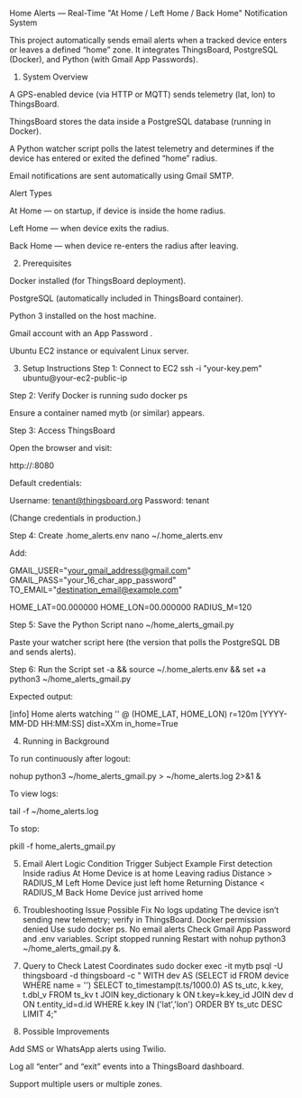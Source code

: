 Home Alerts — Real-Time "At Home / Left Home / Back Home" Notification System

This project automatically sends email alerts when a tracked device enters or leaves a defined “home” zone.
It integrates ThingsBoard, PostgreSQL (Docker), and Python (with Gmail App Passwords).

1. System Overview

A GPS-enabled device (via HTTP or MQTT) sends telemetry (lat, lon) to ThingsBoard.

ThingsBoard stores the data inside a PostgreSQL database (running in Docker).

A Python watcher script polls the latest telemetry and determines if the device has entered or exited the defined “home” radius.

Email notifications are sent automatically using Gmail SMTP.

Alert Types

At Home — on startup, if device is inside the home radius.

Left Home — when device exits the radius.

Back Home — when device re-enters the radius after leaving.

2. Prerequisites

Docker installed (for ThingsBoard deployment).

PostgreSQL (automatically included in ThingsBoard container).

Python 3 installed on the host machine.

Gmail account with an App Password
.

Ubuntu EC2 instance or equivalent Linux server.

3. Setup Instructions
Step 1: Connect to EC2
ssh -i "your-key.pem" ubuntu@your-ec2-public-ip

Step 2: Verify Docker is running
sudo docker ps


Ensure a container named mytb (or similar) appears.

Step 3: Access ThingsBoard

Open the browser and visit:

http://<your-ec2-public-ip>:8080


Default credentials:

Username: tenant@thingsboard.org
Password: tenant


(Change credentials in production.)

Step 4: Create .home_alerts.env
nano ~/.home_alerts.env


Add:

GMAIL_USER="your_gmail_address@gmail.com"
GMAIL_PASS="your_16_char_app_password"
TO_EMAIL="destination_email@example.com"

HOME_LAT=00.000000
HOME_LON=00.000000
RADIUS_M=120

Step 5: Save the Python Script
nano ~/home_alerts_gmail.py


Paste your watcher script here (the version that polls the PostgreSQL DB and sends alerts).

Step 6: Run the Script
set -a && source ~/.home_alerts.env && set +a
python3 ~/home_alerts_gmail.py


Expected output:

[info] Home alerts watching '<Device Name>' @ (HOME_LAT, HOME_LON) r=120m
[YYYY-MM-DD HH:MM:SS] dist=XXm in_home=True

4. Running in Background

To run continuously after logout:

nohup python3 ~/home_alerts_gmail.py > ~/home_alerts.log 2>&1 &


To view logs:

tail -f ~/home_alerts.log


To stop:

pkill -f home_alerts_gmail.py

5. Email Alert Logic
Condition	Trigger	Subject	Example
First detection	Inside radius	At Home	Device is at home
Leaving radius	Distance > RADIUS_M	Left Home	Device just left home
Returning	Distance < RADIUS_M	Back Home	Device just arrived home
6. Troubleshooting
Issue	Possible Fix
No logs updating	The device isn’t sending new telemetry; verify in ThingsBoard.
Docker permission denied	Use sudo docker ps.
No email alerts	Check Gmail App Password and .env variables.
Script stopped running	Restart with nohup python3 ~/home_alerts_gmail.py &.
7. Query to Check Latest Coordinates
sudo docker exec -it mytb psql -U thingsboard -d thingsboard -c "
WITH dev AS (SELECT id FROM device WHERE name = '<Your Device Name>')
SELECT to_timestamp(t.ts/1000.0) AS ts_utc, k.key, t.dbl_v
FROM ts_kv t
JOIN key_dictionary k ON t.key=k.key_id
JOIN dev d ON t.entity_id=d.id
WHERE k.key IN ('lat','lon')
ORDER BY ts_utc DESC
LIMIT 4;"

8. Possible Improvements

Add SMS or WhatsApp alerts using Twilio.

Log all “enter” and “exit” events into a ThingsBoard dashboard.

Support multiple users or multiple zones.
